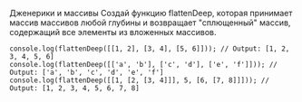 Дженерики и массивы
Создай функцию flattenDeep, которая принимает массив массивов любой глубины и возвращает "сплющенный" массив, содержащий все элементы из вложенных массивов.

```
console.log(flattenDeep([[1, 2], [3, 4], [5, 6]])); // Output: [1, 2, 3, 4, 5, 6]
console.log(flattenDeep([['a', 'b'], ['c', 'd'], ['e', 'f']])); // Output: ['a', 'b', 'c', 'd', 'e', 'f']
console.log(flattenDeep([[1, [2, [3, 4]]], 5, [6, [7, 8]]])); // Output: [1, 2, 3, 4, 5, 6, 7, 8]


```








